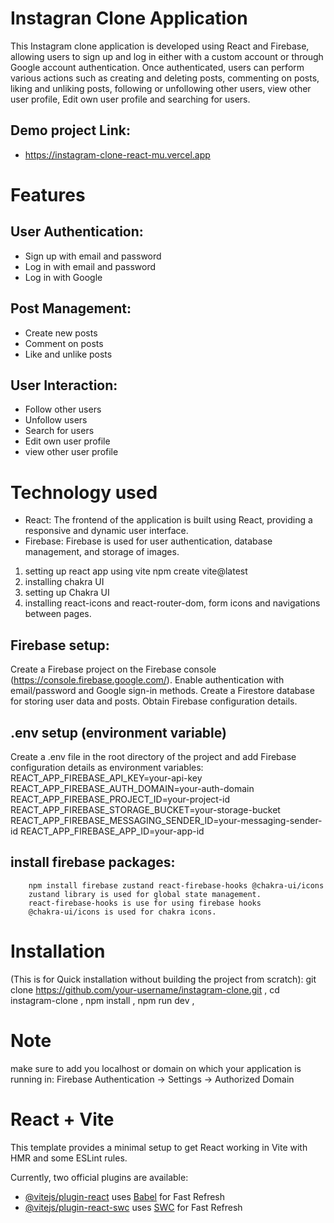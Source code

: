 # Instagran Clone Application

This Instagram clone application is developed using React and Firebase, allowing users to sign up and log in either with a custom account or through Google account authentication. Once authenticated, users can perform various actions such as creating and deleting posts, commenting on posts, liking and unliking posts, following or unfollowing other users, view other user profile, Edit own user profile and searching for users.

## Demo project Link:

- https://instagram-clone-react-mu.vercel.app

# Features

## User Authentication:

- Sign up with email and password
- Log in with email and password
- Log in with Google

## Post Management:

- Create new posts
- Comment on posts
- Like and unlike posts

## User Interaction:

- Follow other users
- Unfollow users
- Search for users
- Edit own user profile
- view other user profile

# Technology used

- React: The frontend of the application is built using React, providing a responsive and dynamic user interface.
- Firebase: Firebase is used for user authentication, database management, and storage of images.

1. setting up react app using vite npm create vite@latest
2. installing chakra UI
3. setting up Chakra UI
4. installing react-icons and react-router-dom, form icons and navigations between pages.

## Firebase setup:

Create a Firebase project on the Firebase console (https://console.firebase.google.com/).
Enable authentication with email/password and Google sign-in methods.
Create a Firestore database for storing user data and posts.
Obtain Firebase configuration details.

## .env setup (environment variable)

Create a .env file in the root directory of the project and add Firebase configuration details as environment variables:
REACT_APP_FIREBASE_API_KEY=your-api-key
REACT_APP_FIREBASE_AUTH_DOMAIN=your-auth-domain
REACT_APP_FIREBASE_PROJECT_ID=your-project-id
REACT_APP_FIREBASE_STORAGE_BUCKET=your-storage-bucket
REACT_APP_FIREBASE_MESSAGING_SENDER_ID=your-messaging-sender-id
REACT_APP_FIREBASE_APP_ID=your-app-id

## install firebase packages:

    	npm install firebase zustand react-firebase-hooks @chakra-ui/icons
    	zustand library is used for global state management.
    	react-firebase-hooks is use for using firebase hooks
    	@chakra-ui/icons is used for chakra icons.

# Installation

(This is for Quick installation without building the project from scratch):
git clone https://github.com/your-username/instagram-clone.git ,
cd instagram-clone ,
npm install ,
npm run dev ,

# Note

make sure to add you localhost or domain on which your application is running in:
Firebase Authentication -> Settings -> Authorized Domain

# React + Vite

This template provides a minimal setup to get React working in Vite with HMR and some ESLint rules.

Currently, two official plugins are available:

- [@vitejs/plugin-react](https://github.com/vitejs/vite-plugin-react/blob/main/packages/plugin-react/README.md) uses [Babel](https://babeljs.io/) for Fast Refresh
- [@vitejs/plugin-react-swc](https://github.com/vitejs/vite-plugin-react-swc) uses [SWC](https://swc.rs/) for Fast Refresh
